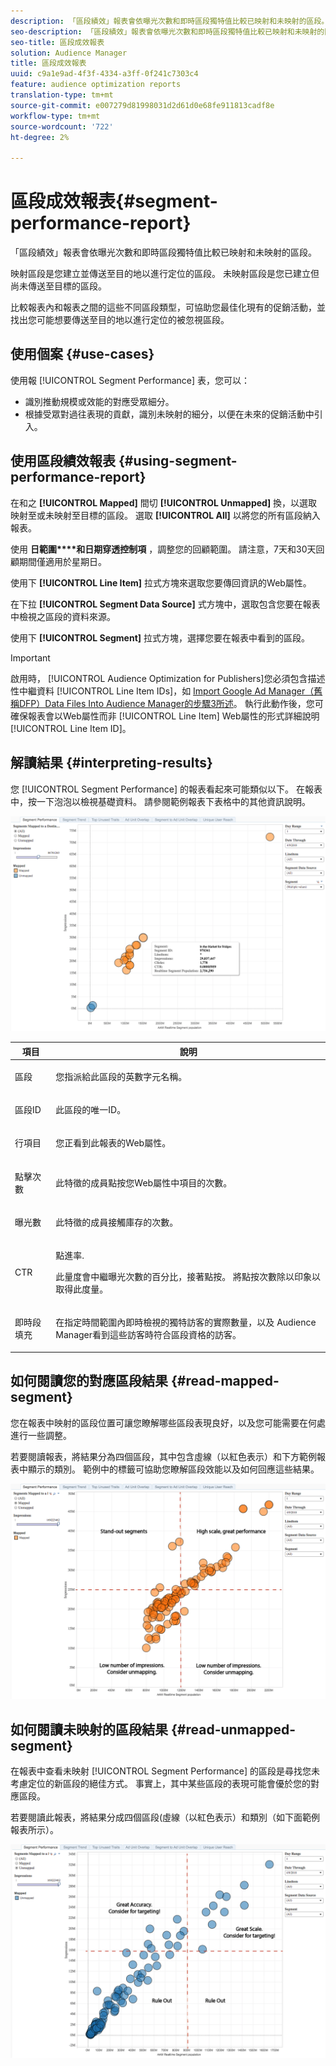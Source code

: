 ```yaml
---
description: 「區段績效」報表會依曝光次數和即時區段獨特值比較已映射和未映射的區段。 映射區段是您建立並傳送至目的地以進行定位的區段。 未映射區段是您已建立但尚未傳送至目標的區段。 比較報表內和報表之間的這些不同區段類型，可協助您最佳化現有的促銷活動，並找出您可能想要傳送至目的地以進行定位的被忽視區段。
seo-description: 「區段績效」報表會依曝光次數和即時區段獨特值比較已映射和未映射的區段。 映射區段是您建立並傳送至目的地以進行定位的區段。 未映射區段是您已建立但尚未傳送至目標的區段。 比較報表內和報表之間的這些不同區段類型，可協助您最佳化現有的促銷活動，並找出您可能想要傳送至目的地以進行定位的被忽視區段。
seo-title: 區段成效報表
solution: Audience Manager
title: 區段成效報表
uuid: c9a1e9ad-4f3f-4334-a3ff-0f241c7303c4
feature: audience optimization reports
translation-type: tm+mt
source-git-commit: e007279d81998031d2d61d0e68fe911813cadf8e
workflow-type: tm+mt
source-wordcount: '722'
ht-degree: 2%

---
```



# 區段成效報表{#segment-performance-report}

「區段績效」報表會依曝光次數和即時區段獨特值比較已映射和未映射的區段。

映射區段是您建立並傳送至目的地以進行定位的區段。 未映射區段是您已建立但尚未傳送至目標的區段。

比較報表內和報表之間的這些不同區段類型，可協助您最佳化現有的促銷活動，並找出您可能想要傳送至目的地以進行定位的被忽視區段。

## 使用個案 {#use-cases}

使用報 [!UICONTROL Segment Performance] 表，您可以：

* 識別推動規模或效能的對應受眾細分。
* 根據受眾對過往表現的貢獻，識別未映射的細分，以便在未來的促銷活動中引入。

## 使用區段績效報表 {#using-segment-performance-report}

在和之 **[!UICONTROL Mapped]** 間切 **[!UICONTROL Unmapped]** 換，以選取映射至或未映射至目標的區段。 選取 **[!UICONTROL All]** 以將您的所有區段納入報表。

使用 **日範圍****和日期穿透控制項** ，調整您的回顧範圍。 請注意，7天和30天回顧期間僅適用於星期日。

使用下 **[!UICONTROL Line Item]** 拉式方塊來選取您要傳回資訊的Web屬性。

在下拉 **[!UICONTROL Segment Data Source]** 式方塊中，選取包含您要在報表中檢視之區段的資料來源。

使用下 **[!UICONTROL Segment]** 拉式方塊，選擇您要在報表中看到的區段。

>[!IMPORTANT]
>
>啟用時， [!UICONTROL Audience Optimization for Publishers]您必須包含描述性中繼資料 [!UICONTROL Line Item IDs]，如 [Import Google Ad Manager（舊稱DFP）Data Files Into Audience Manager的步驟3所述](../../../reporting/audience-optimization-reports/aor-publishers/import-dfp.md)。 執行此動作後，您可確保報表會以Web屬性而非 [!UICONTROL Line Item] Web屬性的形式詳細說明 [!UICONTROL Line Item ID]。

## 解讀結果 {#interpreting-results}

您 [!UICONTROL Segment Performance] 的報表看起來可能類似以下。 在報表中，按一下泡泡以檢視基礎資料。 請參閱範例報表下表格中的其他資訊說明。

![](assets/publisher_segment_performance.png)

<table id="table_AFE2540583C34835B04584693ADFD26A"> 
 <thead> 
  <tr> 
   <th colname="col1" class="entry"> 項目 </th> 
   <th colname="col2" class="entry"> 說明 </th> 
  </tr>
 </thead>
 <tbody> 
  <tr> 
   <td colname="col1"> <p>區段 </p> </td> 
   <td colname="col2"> <p>您指派給此區段的英數字元名稱。 </p> </td> 
  </tr> 
  <tr> 
   <td colname="col1"> <p>區段ID </p> </td> 
   <td colname="col2"> <p>此區段的唯一ID。 </p> </td> 
  </tr> 
  <tr> 
   <td colname="col1"> <p>行項目 </p> </td> 
   <td colname="col2"> <p>您正看到此報表的Web屬性。 </p> </td> 
  </tr> 
  <tr> 
   <td colname="col1"> <p>點擊次數 </p> </td> 
   <td colname="col2"> <p>此特徵的成員點按您Web屬性中項目的次數。 </p> </td> 
  </tr> 
  <tr> 
   <td colname="col1"> <p>曝光數 </p> </td> 
   <td colname="col2"> <p>此特徵的成員接觸庫存的次數。 </p> </td> 
  </tr> 
  <tr> 
   <td colname="col1"> <p>CTR </p> </td> 
   <td colname="col2"> <p>點進率. </p> <p>此量度會中繼曝光次數的百分比，接著點按。 將點按次數除以印象以取得此度量。 </p> </td> 
  </tr> 
  <tr> 
   <td colname="col1"> <p>即時段填充 </p> </td> 
   <td colname="col2"> <p>在指定時間範圍內即時檢視的獨特訪客的實際數量，以及 <span class="keyword"> Audience Manager看到這些訪客時符合區段資格的訪客</span>。 </p> </td> 
  </tr> 
 </tbody> 
</table>

## 如何閱讀您的對應區段結果 {#read-mapped-segment}

您在報表中映射的區段位置可讓您瞭解哪些區段表現良好，以及您可能需要在何處進行一些調整。

若要閱讀報表，將結果分為四個區段，其中包含虛線（以紅色表示）和下方範例報表中顯示的類別。 範例中的標籤可協助您瞭解區段效能以及如何回應這些結果。

![](assets/publisher_segment_performance_mapped.png)

## 如何閱讀未映射的區段結果 {#read-unmapped-segment}

在報表中查看未映射 [!UICONTROL Segment Performance] 的區段是尋找您未考慮定位的新區段的絕佳方式。 事實上，其中某些區段的表現可能會優於您的對應區段。

若要閱讀此報表，將結果分成四個區段(虛線（以紅色表示）和類別（如下面範例報表所示）。

![](assets/publisher_segment_performance_unmapped.png)
